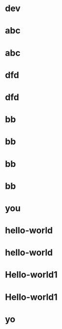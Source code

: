 # dev
# abc
# abc
# dfd
# dfd
# bb
# bb
# bb
# bb
# you
# hello-world
# hello-world
# Hello-world1
# Hello-world1
# yo
